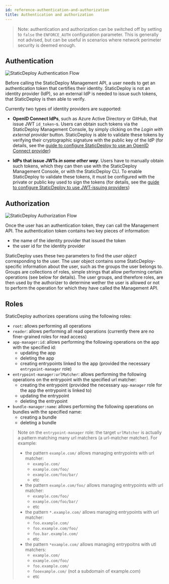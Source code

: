 ```yaml
---
id: reference-authentication-and-authorization
title: Authentication and authorization
---
```


> Note: authentication and authorization can be switched off by setting to
> `false` the `ENFORCE_AUTH` configuration parameter. This is generally not
> advised, but can be useful in scenarios where network perimeter security is
> deemed enough.

## Authentication

<div class="paddedDocsImage">
  <img
    src="../images/authentication-flow.svg"
    alt="StaticDeploy Authentication Flow"
  />
</div>

Before calling the StaticDeploy Management API, a user needs to get an
authentication token that certifies their identity. StaticDeploy is not an
identity provider (IdP), so an external IdP is needed to issue such tokens, that
StaticDeploy is then able to verify.

Currently two types of identity providers are supported:

- **OpenID Connect IdPs**, such as Azure Active Directory or GitHub, that issue
  JWT `id_token`-s. Users can obtain such tokens via the StaticDeploy Management
  Console, by simply clicking on the _Login with external provider_ button.
  StaticDeploy is able to validate these tokens by verifying their cryptographic
  signature with the public key of the IdP (for details, see the
  [guide to configure StaticDeploy to use an OpenID Connect provider](/docs/guides-openid-connect-providers))

- **IdPs that issue JWTs _in some other way_**. Users have to manually obtain
  such tokens, which they can then use with the StaticDeploy Management Console,
  or with the StaticDeploy CLI. To enable StaticDeploy to validate these tokens,
  it must be configured with the private or public key used to sign the tokens
  (for details, see the
  [guide to configure StaticDeploy to use JWT-issuing providers](/docs/guides-jwt-providers))

## Authorization

<div class="paddedDocsImage">
  <img
    src="../images/authorization-flow.svg"
    alt="StaticDeploy Authorization Flow"
  />
</div>

Once the user has an authentication token, they can call the Management API. The
authentication token contains two key pieces of information:

- the name of the identity provider that issued the token
- the user id for the identity provider

StaticDeploy uses these two parameters to find the _user object_ corresponding
to the user. The user object contains some StaticDeploy-specific information
about the user, such as the groups the user belongs to. Groups are collections
of roles, simple strings that allow performing certain operations (see below for
details). The user groups, and therefore roles, are then used by the authorizer
to determine wether the user is allowed or not to perform the operation for
which they have called the Management API.

## Roles

StaticDeploy authorizes operations using the following roles:

- `root`: allows performing all operations
- `reader`: allows performing all read operations (currently there are no
  finer-grained roles for read access)
- `app-manager:id`: allows performing the following operations on the app with
  the specified id:
  - updating the app
  - deleting the app
  - creating entrypoints linked to the app (provided the necessary
    `entrypoint-manager` role)
- `entrypoint-manager:urlMatcher`: allows performing the following operations on
  the entrypoint with the specified url matcher:
  - creating the entrypoint (provided the necessary `app-manager` role for the
    app the entrypoint is linked to)
  - updating the entrypoint
  - deleting the entrypoint
- `bundle-manager:name`: allows performing the following operations on bundles
  with the specified name:
  - creating a bundle
  - deleting a bundle

> Note on the `entrypoint-manager` role: the target `urlMatcher` is actually a
> pattern matching many url matchers (a url-matcher matcher). For example:
>
> - the pattern `example.com/` allows managing entrypoints with url matcher:
>   - `example.com/`
>   - `example.com/foo/`
>   - `example.com/foo/bar/`
>   - etc
> - the pattern `example.com/foo/` allows managing entrypoints with url matcher:
>   - `example.com/foo/`
>   - `example.com/foo/bar/`
>   - etc
> - the pattern `*.example.com/` allows managing entrypoints with url matcher:
>   - `foo.example.com/`
>   - `foo.example.com/foo/`
>   - `foo.bar.example.com/`
>   - etc
> - the pattern `*example.com/` allows managing entrypoitns with utl matchers:
>   - `example.com/`
>   - `example.com/foo/`
>   - `foo.example.com/`
>   - `fooexample.com/` (not a subdomain of example.com)
>   - etc
